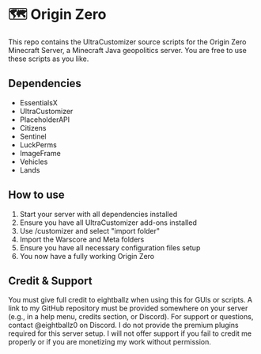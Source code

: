 # 🗺️ Origin Zero
This repo contains the UltraCustomizer source scripts for the Origin Zero Minecraft Server, a Minecraft Java geopolitics server. You are free to use these scripts as you like. 

## Dependencies
- EssentialsX
- UltraCustomizer
- PlaceholderAPI
- Citizens
- Sentinel
- LuckPerms
- ImageFrame
- Vehicles
- Lands

## How to use
1. Start your server with all dependencies installed
2. Ensure you have all UltraCustomizer add-ons installed
3. Use /customizer and select "import folder"
4. Import the Warscore and Meta folders
5. Ensure you have all necessary configuration files setup
6. You now have a fully working Origin Zero

## Credit & Support
You must give full credit to eightballz when using this for GUIs or scripts. A link to my GitHub repository must be provided somewhere on your server (e.g., in a help menu, credits section, or Discord). For support or questions, contact @eightballz0 on Discord. I do not provide the premium plugins required for this server setup. I will not offer support if you fail to credit me properly or if you are monetizing my work without permission.

  

